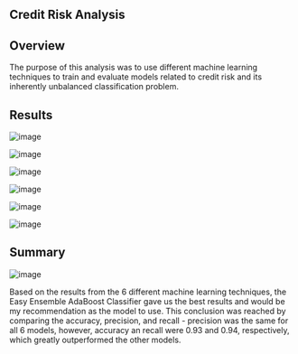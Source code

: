 Credit Risk Analysis
--------------------

Overview
--------
The purpose of this analysis was to use different machine learning techniques to train and evaluate models related to credit risk and its inherently unbalanced classification problem. 

Results
-------
![image](https://user-images.githubusercontent.com/82548977/129822134-1be699eb-ff79-4365-8c39-b2e88c2cb43a.png)

![image](https://user-images.githubusercontent.com/82548977/129822250-a5531f06-dd5a-4e52-99ab-b9f48b02ba6b.png)

![image](https://user-images.githubusercontent.com/82548977/129822350-ecbf77f6-81a5-4d1d-b029-2f8cf6ca8307.png)

![image](https://user-images.githubusercontent.com/82548977/129822417-d8ce9ca8-9ba2-43dc-8f10-40e6a479942f.png)

![image](https://user-images.githubusercontent.com/82548977/129822528-37195792-cdf2-4ebb-9ced-94bf7b172606.png)

![image](https://user-images.githubusercontent.com/82548977/129822762-2671dd46-d245-4683-9759-1859b6b8e494.png)

Summary
-------
![image](https://user-images.githubusercontent.com/82548977/129823872-4aa3349f-bca9-4004-badf-32a80b096940.png)

Based on the results from the 6 different machine learning techniques, the Easy Ensemble AdaBoost Classifier gave us the best results and would be my recommendation as the model to use. This conclusion was reached by comparing the accuracy, precision, and recall - precision was the same for all 6 models, however, accuracy an recall were 0.93 and 0.94, respectively, which greatly outperformed the other models.

